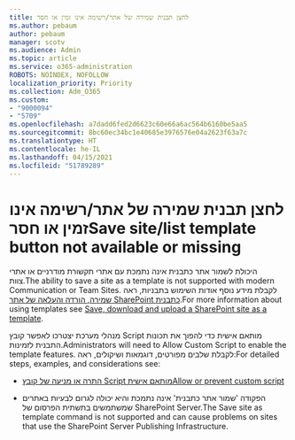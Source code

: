 ```yaml
---
title: לחצן תבנית שמירה של אתר/רשימה אינו זמין או חסר
ms.author: pebaum
author: pebaum
manager: scotv
ms.audience: Admin
ms.topic: article
ms.service: o365-administration
ROBOTS: NOINDEX, NOFOLLOW
localization_priority: Priority
ms.collection: Adm_O365
ms.custom:
- "9000094"
- "5709"
ms.openlocfilehash: a7dadd6fed2d6623c60e66a6ac564b6160be5aa5
ms.sourcegitcommit: 8bc60ec34bc1e40685e3976576e04a2623f63a7c
ms.translationtype: HT
ms.contentlocale: he-IL
ms.lasthandoff: 04/15/2021
ms.locfileid: "51789289"
---
```

# <a name="save-sitelist-template-button-not-available-or-missing"></a><span data-ttu-id="7694d-102">לחצן תבנית שמירה של אתר/רשימה אינו זמין או חסר</span><span class="sxs-lookup"><span data-stu-id="7694d-102">Save site/list template button not available or missing</span></span>

<span data-ttu-id="7694d-103">היכולת לשמור אתר כתבנית אינה נתמכת עם אתרי תקשורת מודרניים או אתרי צוות.</span><span class="sxs-lookup"><span data-stu-id="7694d-103">The ability to save a site as a template is not supported with modern Communication or Team Sites.</span></span> <span data-ttu-id="7694d-104">לקבלת מידע נוסף אודות השימוש בתבניות, ראה [שמירה, הורדה והעלאה של אתר SharePoint כתבנית](https://docs.microsoft.com/sharepoint/dev/general-development/save-download-and-upload-a-sharepoint-site-as-a-template).</span><span class="sxs-lookup"><span data-stu-id="7694d-104">For more information about using templates see [Save, download and upload a SharePoint site as a template](https://docs.microsoft.com/sharepoint/dev/general-development/save-download-and-upload-a-sharepoint-site-as-a-template).</span></span>

<span data-ttu-id="7694d-105">מנהלי מערכת יצטרכו לאפשר קובץ Script מותאם אישית כדי להפוך את תכונות התבנית לזמינות.</span><span class="sxs-lookup"><span data-stu-id="7694d-105">Administrators will need to Allow Custom Script to enable the template features.</span></span> <span data-ttu-id="7694d-106">לקבלת שלבים מפורטים, דוגמאות ושיקולים, ראה:</span><span class="sxs-lookup"><span data-stu-id="7694d-106">For detailed steps, examples, and considerations see:</span></span>

- [<span data-ttu-id="7694d-107">התרה או מניעה של קובץ Script מותאם אישית</span><span class="sxs-lookup"><span data-stu-id="7694d-107">Allow or prevent custom script</span></span>](https://docs.microsoft.com/sharepoint/allow-or-prevent-custom-script)

- <span data-ttu-id="7694d-108">הפקודה 'שמור אתר כתבנית' אינה נתמכת והיא יכולה לגרום לבעיות באתרים שמשתמשים בתשתית הפרסום של SharePoint Server.</span><span class="sxs-lookup"><span data-stu-id="7694d-108">The Save site as template command is not supported and can cause problems on sites that use the SharePoint Server Publishing Infrastructure.</span></span>


